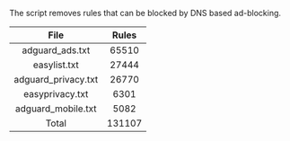 The script removes rules that can be blocked by DNS based ad-blocking.


| File | Rules |
|:----:|:-----:|
| adguard_ads.txt | 65510 |
| easylist.txt | 27444 |
| adguard_privacy.txt | 26770 |
| easyprivacy.txt | 6301 |
| adguard_mobile.txt | 5082 |
| Total | 131107 |